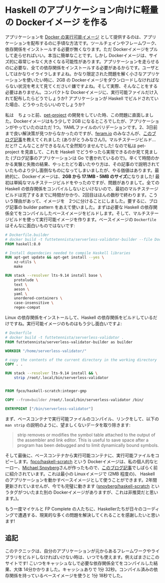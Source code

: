 # Haskell のアプリケーション向けに軽量の Dockerイメージ を作る
アプリケーションを [Docker の実行可能イメージ](https://www.infoq.com/articles/docker-executable-images) として提供するのは、アプリケーションを配布するのに手頃な方法です。ツールチェインやフレームワーク、依存関係をインストールする必要が無くなります。ただ Dockerイメージをプルして走らせればいい。本当に簡単なことです。しかし Dockerイメージは、サイズ的に尋常じゃなく大きくなる可能性があります。アプリケーションを走らせるのに必要な、全ての依存関係をインストールする必要があるからです。ユーザとしてはかなりイライラしますよね。かなり限定された問題を解く小さなアプリケーションを使いたい時に、2GB の Dockerイメージをダウンロードしなければならない状況を考えて見てください! 嫌ですよね。そして実際、そんなことをする必要はありません。コンパクトな Dockerイメージに、実行可能ファイルだけ入れて配布したらどうでしょうか? アプリケーションが Haskell でビルドされていた場合、どうやったらいいのでしょうか?

私は　ちょっと前、[pet-project](https://github.com/futtetennista/ServerlessValidator) の開発をしていた時、この問題に直面しました。Dockerイメージはもう少しで 2GB になるところでしたが、アプリケーションがやっていたのはただ 1つ。YAMLファイルのバリデーションです。2、3日前まで良い解決策が見つからなかったのですが、[feram.io](https://feram.io/) のみなさんが、[このブログ記事](https://blog.alexellis.io/mutli-stage-docker-builds/)を教えてくれました (ありがとうみなさん!)。マルチステージビルド...だと!? こんなことができるなんて全然知りませんでした! なので私は pet-project を見直して、これを Haskell でどうやったら実現できるのか見て見ました (ブログ記事のアプリケーションは Go で書かれているので)。辛くて時間のかかる実験と失敗の結果、やっとたどり着いたやり方は、その記事ので説明されていたものより少し面倒なものになってしまいましたが、やる価値はあります。最終的に、Dockerイメージは、**2GB から 17.1MB - 5MB のサイズ**になりました! 最初は単純なマルチステージビルドをやったのですが、問題がありまして。全ての Haskell の依存関係をコンパイルしないといけないので、最初のマルチステージビルドは完了するまでに時間がかかり、2回目はほんの数秒で終わります。こういう理由があって、イメージを　2つに分けることにしました。要するに、ブログ記事の builder pattern をあえて使いました。まずは必要な Haskell の依存関係全てをコンパイルしたベースイメージをビルドします。そして、マルチステージビルドを使って実行可能イメージを作ります。ベースイメージの `Dockerfile` はそんなに面白いものではないです:

```Dockerfile
# Dockerfile.builder
# docker build -t futtetennista/serverless-validator-builder --file Dockerfile.builder .
FROM haskell:8.0

# Install dependecies needed to compile Haskell libraries
RUN apt-get update && apt-get install --yes \
    xz-utils \
    make

RUN stack --resolver lts-9.14 install base \
    protolude \
    text \
    aeson \
    yaml \
    unordered-containers \
    case-insensitive \
    regex-compat
```

Linux の依存関係をインストールして、Haskell の依存関係をビルドしているだけですね。実行可能イメージのものはもう少し面白いですよ:

```Dockerfile
# Dockerfile
# docker build -t futtetennista/serverless-validator .
FROM futtetennista/serverless-validator-builder as builder

WORKDIR "/home/serverless-validator/"

# copy the contents of the current directory in the working directory
COPY . .

RUN stack --resolver lts-9.14 install && \
    strip /root/.local/bin/serverless-validator


FROM fpco/haskell-scratch:integer-gmp

COPY --from=builder /root/.local/bin/serverless-validator /bin/

ENTRYPOINT ["/bin/serverless-validator"]
```

まず、ベースコンテナで実行可能ファイルのコンパイル、リンクをして、以下の `man strip` の説明のように、望ましくないデータを取り除きます:

> strip removes or modifies the symbol table attached to the output of the assembler and link editor. This is useful to save space after a program has been debugged and to limit dynamically bound symbols.

そして最後に、ベースコンテナから実行可能コンテナに、実行可能ファイルをコピーします。[fpco/haskell-scratch](https://hub.docker.com/r/fpco/haskell-scratch/) という Dockerイメージは、私の個人的なヒーロー、[Michael Snoyberg](https://twitter.com/snoyberg)さんが作ったもので、[このブログ記事](https://www.fpcomplete.com/blog/2015/05/haskell-web-server-in-5mb)でしばらく前に紹介されています。これは最小の Linuxイメージで (2MB 程度の)、
Haskell のアプリケーションを動かすベースイメージとして使うことができます。2年間更新されていませんが、今でも完璧に動きます ([snoyberg/haskell-scratch](https://hub.docker.com/r/snoyberg/haskell-scratch/) というタグがついたまた別の Dockerイメージがありますが、これは非推奨だと思います。)。

もう一度マイケルと FP Complete の人たちに、Haskellerたちが日々のコーディングで遭遇する、現実的な多くの問題を解決してくれることを感謝したいと思います!

## 追記
このテクニックは、自分のアプリケーションが元からあるフレームワークやライブラリをビルドしなければいけない時は、いつでも使えます。例えばまさにこのサイトです! こいつをキャッシュなしで必要な依存関係全てをコンパイルした結果、大体 14分かかりました。キャッシュありで 1分 32秒。コンパイル済みの依存関係を持っているベースイメージを使うと 1分 18秒でした。
